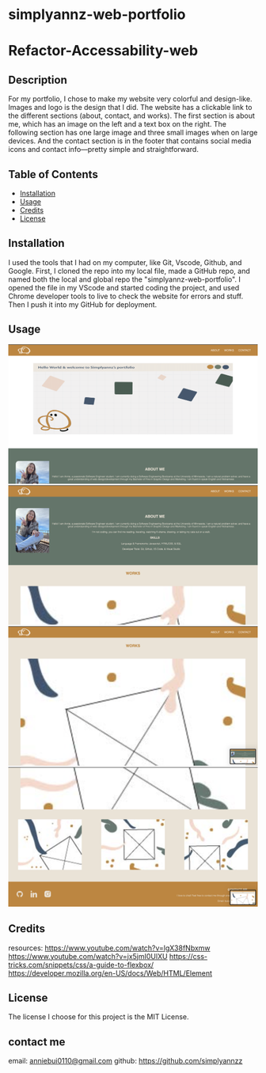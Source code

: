 # simplyannz-web-portfolio

# Refactor-Accessability-web

## Description

For my portfolio, I chose to make my website very colorful and design-like. Images and logo is the design that I did. The website has a clickable link to the different sections (about, contact, and works). The first section is about me, which has an image on the left and a text box on the right. The following section has one large image and three small images when on large devices. And the contact section is in the footer that contains social media icons and contact info—pretty simple and straightforward.

## Table of Contents

- [Installation](#installation)
- [Usage](#usage)
- [Credits](#credits)
- [License](#license)

## Installation

I used the tools that I had on my computer, like Git, Vscode, Github, and Google. First, I cloned the repo into my local file, made a GitHub repo, and named both the local and global repo the "simplyannz-web-portfolio". I opened the file in my VScode and started coding the project, and used Chrome developer tools to live to check the website for errors and stuff. Then I push it into my GitHub for deployment.

## Usage

![alt text](./assets/w3.1.png)
![alt text](./assets/w3.2.png)
![alt text](./assets/w3.3.png)
![alt text](./assets/w3.4.png)

## Credits

resources:
https://www.youtube.com/watch?v=lgX38fNbxmw
https://www.youtube.com/watch?v=jx5jmI0UlXU
https://css-tricks.com/snippets/css/a-guide-to-flexbox/
https://developer.mozilla.org/en-US/docs/Web/HTML/Element

## License

The license I choose for this project is the MIT License.

## contact me

email: anniebui0110@gmail.com
github: https://github.com/simplyannzz
